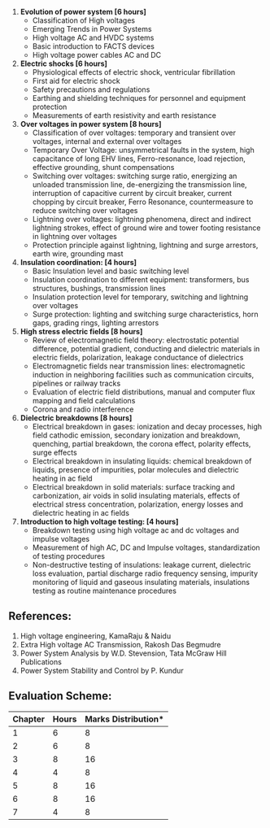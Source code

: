 1. **Evolution of power system [6 hours]**
    * Classification of High voltages
    * Emerging Trends in Power Systems
    * High voltage AC and HVDC systems
    * Basic introduction to FACTS devices
    * High voltage power cables AC and DC
2. **Electric shocks [6 hours]**
    * Physiological effects of electric shock, ventricular fibrillation
    * First aid for electric shock
    * Safety precautions and regulations
    * Earthing and shielding techniques for personnel and equipment protection
    * Measurements of earth resistivity and earth resistance
3. **Over voltages in power system [8 hours]**
    * Classification of over voltages: temporary and transient over voltages, internal and external over voltages
    * Temporary Over Voltage: unsymmetrical faults in the system, high capacitance of long EHV lines, Ferro-resonance, load rejection, effective grounding, shunt compensations
    * Switching over voltages: switching surge ratio, energizing an unloaded transmission line, de-energizing the transmission line, interruption of capacitive current by circuit breaker, current chopping by circuit breaker, Ferro Resonance, countermeasure to reduce switching over voltages
    * Lightning over voltages: lightning phenomena, direct and indirect lightning strokes, effect of ground wire and tower footing resistance in lightning over voltages
    * Protection principle against lightning, lightning and surge arrestors, earth wire, grounding mast
4. **Insulation coordination: [4 hours]**
    * Basic Insulation level and basic switching level
    * Insulation coordination to different equipment: transformers, bus structures, bushings, transmission lines
    * Insulation protection level for temporary, switching and lightning over voltages
    * Surge protection: lighting and switching surge characteristics, horn gaps, grading rings, lighting arrestors
5. **High stress electric fields [8 hours]**
    * Review of electromagnetic field theory: electrostatic potential difference, potential gradient, conducting and dielectric materials in electric fields, polarization, leakage conductance of dielectrics
    * Electromagnetic fields near transmission lines: electromagnetic induction in neighboring facilities such as communication circuits, pipelines or railway tracks
    * Evaluation of electric field distributions, manual and computer flux mapping and field calculations
    * Corona and radio interference
6. **Dielectric breakdowns [8 hours]**
    * Electrical breakdown in gases: ionization and decay processes, high field cathodic emission, secondary ionization and breakdown, quenching, partial breakdown, the corona effect, polarity effects, surge effects
    * Electrical breakdown in insulating liquids: chemical breakdown of liquids, presence of impurities, polar molecules and dielectric heating in ac field
    * Electrical breakdown in solid materials: surface tracking and carbonization, air voids in solid insulating materials, effects of electrical stress concentration, polarization, energy losses and dielectric heating in ac fields
7. **Introduction to high voltage testing: [4 hours]**
    * Breakdown testing using high voltage ac and dc voltages and impulse voltages
    * Measurement of high AC, DC and Impulse voltages, standardization of testing procedures
    * Non-destructive testing of insulations: leakage current, dielectric loss evaluation, partial discharge radio frequency sensing, impurity monitoring of liquid and gaseous insulating materials, insulations testing as routine maintenance procedures

## References:

1. High voltage engineering, KamaRaju & Naidu
2. Extra High voltage AC Transmission, Rakosh Das Begmudre
3. Power System Analysis by W.D. Stevension, Tata McGraw Hill Publications
4. Power System Stability and Control by P. Kundur

## Evaluation Scheme:

| Chapter | Hours | Marks Distribution* |
| ------- | ----- | ------------------- |
| 1       | 6     | 8                   |
| 2       | 6     | 8                   |
| 3       | 8     | 16                  |
| 4       | 4     | 8                   |
| 5       | 8     | 16                  |
| 6       | 8     | 16                  |
| 7       | 4     | 8                   |

